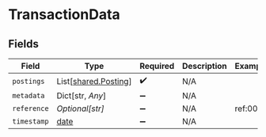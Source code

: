 # TransactionData


## Fields

| Field                                                                | Type                                                                 | Required                                                             | Description                                                          | Example                                                              |
| -------------------------------------------------------------------- | -------------------------------------------------------------------- | -------------------------------------------------------------------- | -------------------------------------------------------------------- | -------------------------------------------------------------------- |
| `postings`                                                           | List[[shared.Posting](../../models/shared/posting.md)]               | :heavy_check_mark:                                                   | N/A                                                                  |                                                                      |
| `metadata`                                                           | Dict[str, *Any*]                                                     | :heavy_minus_sign:                                                   | N/A                                                                  |                                                                      |
| `reference`                                                          | *Optional[str]*                                                      | :heavy_minus_sign:                                                   | N/A                                                                  | ref:001                                                              |
| `timestamp`                                                          | [date](https://docs.python.org/3/library/datetime.html#date-objects) | :heavy_minus_sign:                                                   | N/A                                                                  |                                                                      |